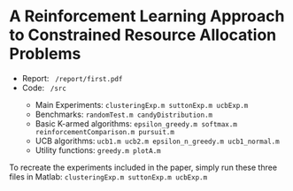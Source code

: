 <h1> A Reinforcement Learning Approach to Constrained Resource Allocation Problems</h1>

<ul>
	<li> Report: <code> /report/first.pdf</code></li>
	<li> Code: <code> /src </code></li>
	<ul>
		<li>Main Experiments: <code>clusteringExp.m suttonExp.m ucbExp.m</code></li>
		<li>Benchmarks: <code>randomTest.m candyDistribution.m</code></li>
		<li>Basic K-armed algorithms: <code>epsilon_greedy.m softmax.m reinforcementComparison.m pursuit.m</code></li>
		<li>UCB algorithms: <code>ucb1.m ucb2.m epsilon_n_greedy.m ucb1_normal.m</code></li>
		<li>Utility functions: <code>greedy.m plotA.m</code></li>
	</ul>
</ul>

<p>
	To recreate the experiments included in the paper, simply run these three files in Matlab: <code>clusteringExp.m suttonExp.m ucbExp.m</code> 
</p>